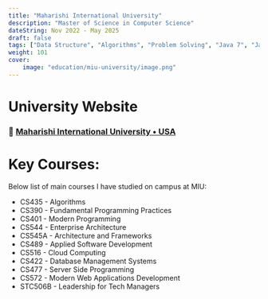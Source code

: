 ```yaml
---
title: "Maharishi International University"
description: "Master of Science in Computer Science"
dateString: Nov 2022 - May 2025
draft: false
tags: ["Data Structure", "Algorithms", "Problem Solving", "Java 7", "Java 8", "Object Oriented Programming", "Java Functional Programming", "Java Stream API", "Angular", "Nodejs", "Express", "MongoDB", "Database Optimization", "MySQL", "RESTFul API"]
weight: 101
cover:
    image: "education/miu-university/image.png"
---
```


# University Website
### 🔗 [Maharishi International University • USA](https://compro.miu.edu/)

# Key Courses: 
Below list of main courses I have studied on campus at MIU:
- CS435 - Algorithms 
- CS390 - Fundamental Programming Practices
- CS401 - Modern Programming
- CS544 - Enterprise Architecture 
- CS545A - Architecture and Frameworks
- CS489 - Applied Software Development
- CS516 - Cloud Computing 
- CS422 - Database Management Systems
- CS477 - Server Side Programming
- CS572 - Modern Web Applications Development 
- STC506B - Leadership for Tech Managers